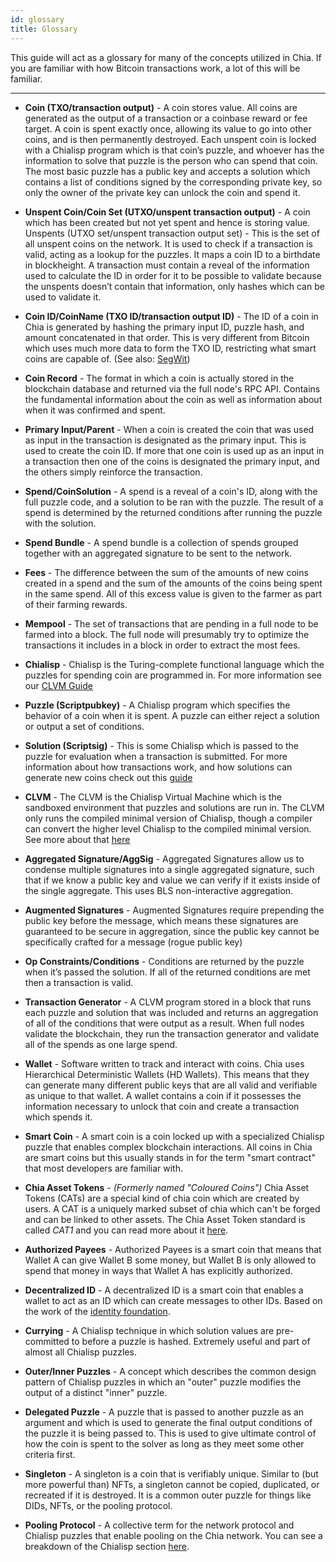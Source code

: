 ```yaml
---
id: glossary
title: Glossary
---
```


This guide will act as a glossary for many of the concepts utilized in Chia.
If you are familiar with how Bitcoin transactions work, a lot of this will be familiar.

---

* **Coin (TXO/transaction output)** - A coin stores value. All coins are generated as the output of a transaction or a coinbase reward or fee target. A coin is spent exactly once, allowing its value to go into other coins, and is then permanently destroyed. Each unspent coin is locked with a Chialisp program which is that coin’s puzzle, and whoever has the information to solve that puzzle is the person who can spend that coin. The most basic puzzle has a public key and accepts a solution which contains a list of conditions signed by the corresponding private key, so only the owner of the private key can unlock the coin and spend it.

* **Unspent Coin/Coin Set (UTXO/unspent transaction output)** - A coin which has been created but not yet spent and hence is storing value.
Unspents (UTXO set/unspent transaction output set) - This is the set of all unspent coins on the network. It is used to check if a transaction is valid, acting as a lookup for the puzzles. It maps a coin ID to a birthdate in blockheight. A transaction must contain a reveal of the information used to calculate the ID in order for it to be possible to validate because the unspents doesn’t contain that information, only hashes which can be used to validate it.

* **Coin ID/CoinName (TXO ID/transaction output ID)** - The ID of a coin in Chia is generated by hashing the primary input ID, puzzle hash, and amount concatenated in that order. This is very different from Bitcoin which uses much more data to form the TXO ID, restricting what smart coins are capable of. (See also: [SegWit](https://en.wikipedia.org/wiki/SegWit))

* **Coin Record** - The format in which a coin is actually stored in the blockchain database and returned via the full node's RPC API.  Contains the fundamental information about the coin as well as information about when it was confirmed and spent.

* **Primary Input/Parent** - When a coin is created the coin that was used as input in the transaction is designated as the primary input. This is used to create the coin ID. If more that one coin is used up as an input in a transaction then one of the coins is designated the primary input, and the others simply reinforce the transaction.

* **Spend/CoinSolution** - A spend is a reveal of a coin's ID, along with the full puzzle code, and a solution to be ran with the puzzle. The result of a spend is determined by the returned conditions after running the puzzle with the solution.

* **Spend Bundle** - A spend bundle is a collection of spends grouped together with an aggregated signature to be sent to the network.

* **Fees** - The difference between the sum of the amounts of new coins created in a spend and the sum of the amounts of the coins being spent in the same spend. All of this excess value is given to the farmer as part of their farming rewards.

* **Mempool** - The set of transactions that are pending in a full node to be farmed into a block.  The full node will presumably try to optimize the transactions it includes in a block in order to extract the most fees.

* **Chialisp** - Chialisp is the Turing-complete functional language which the puzzles for spending coin are programmed in. For more information see our [CLVM Guide](/docs/)

* **Puzzle (Scriptpubkey)** - A Chialisp program which specifies the behavior of a coin when it is spent. A puzzle can either reject a solution or output a set of conditions.

* **Solution (Scriptsig)** - This is some Chialisp which is passed to the puzzle for evaluation when a transaction is submitted. For more information about how transactions work, and how solutions can generate new coins check out this [guide](/docs/coins_spends_and_wallets)

* **CLVM** - The CLVM is the Chialisp Virtual Machine which is the sandboxed environment that puzzles and solutions are run in. The CLVM only runs the compiled minimal version of Chialisp, though a compiler can convert the higher level Chialisp to the compiled minimal version. See more about that [here](docs/clvm/basics)

* **Aggregated Signature/AggSig** - Aggregated Signatures allow us to condense multiple signatures into a single aggregated signature, such that if we know a public key and value we can verify if it exists inside of the single aggregate. This uses BLS non-interactive aggregation.

* **Augmented Signatures** - Augmented Signatures require prepending the public key before the message, which means these signatures are guaranteed to be secure in aggregation, since the public key cannot be specifically crafted for a message (rogue public key)

* **Op Constraints/Conditions** - Conditions are returned by the puzzle when it’s passed the solution. If all of the returned conditions are met then a transaction is valid.

* **Transaction Generator** - A CLVM program stored in a block that runs each puzzle and solution that was included and returns an aggregation of all of the conditions that were output as a result.
When full nodes validate the blockchain, they run the transaction generator and validate all of the spends as one large spend.

* **Wallet** - Software written to track and interact with coins. Chia uses Hierarchical Deterministic Wallets (HD Wallets). This means that they can generate many different public keys that are all valid and verifiable as unique to that wallet. A wallet contains a coin if it possesses the information necessary to unlock that coin and create a transaction which spends it.

* **Smart Coin** - A smart coin is a coin locked up with a specialized Chialisp puzzle that enables complex blockchain interactions. All coins in Chia are smart coins but this usually stands in for the term "smart contract" that most developers are familiar with.

* **Chia Asset Tokens** - *(Formerly named "Coloured Coins")* Chia Asset Tokens (CATs) are a special kind of chia coin which are created by users. A CAT is a uniquely marked subset of chia which can't be forged and can be linked to other assets. The Chia Asset Token standard is called *CAT1* and you can read more about it [here](https://www.chia.net/2021/09/23/chia-token-standard-naming.en.html).

* **Authorized Payees** - Authorized Payees is a smart coin that means that Wallet A can give Wallet B some money, but Wallet B is only allowed to spend that money in ways that Wallet A has explicitly authorized.

* **Decentralized ID** - A decentralized ID is a smart coin that enables a wallet to act as an ID which can create messages to other IDs. Based on the work of the [identity foundation](https://identity.foundation/).

* **Currying** - A Chialisp technique in which solution values are pre-committed to before a puzzle is hashed.
Extremely useful and part of almost all Chialisp puzzles.

* **Outer/Inner Puzzles** - A concept which describes the common design pattern of Chialisp puzzles in which an "outer" puzzle modifies the output of a distinct "inner" puzzle.

* **Delegated Puzzle** - A puzzle that is passed to another puzzle as an argument and which is used to generate the final output conditions of the puzzle it is being passed to. This is used to give ultimate control of how the coin is spent to the solver as long as they meet some other criteria first.

* **Singleton** - A singleton is a coin that is verifiably unique. Similar to (but more powerful than) NFTs, a singleton cannot be copied, duplicated, or recreated if it is destroyed.
It is a common outer puzzle for things like DIDs, NFTs, or the pooling protocol.

* **Pooling Protocol** - A collective term for the network protocol and Chialisp puzzles that enable pooling on the Chia network.  You can see a breakdown of the Chialisp section [here](/docs/puzzles/pooling).